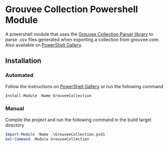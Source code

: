 # Grouvee Collection Powershell Module

A powershell module that uses the [Grouvee Collection Parser library](https://github.com/mmuffins/) to parse .csv files generated when exporting a collection from grouvee.com. Also available on [PowerShell Gallery](https://www.powershellgallery.com/packages/GrouveeCollection).

## Installation
### Automated
Follow the instructions on [PowerShell Gallery](https://www.powershellgallery.com/packages/GrouveeCollection) or run the following command
```powershell
Install-Module -Name GrouveeCollection 
```

### Manual
Compile the project and run the following command in the build target directory

```powershell
Import-Module -Name .\GrouveeCollection.psd1
Get-Command -Module GrouveeCollection
```


